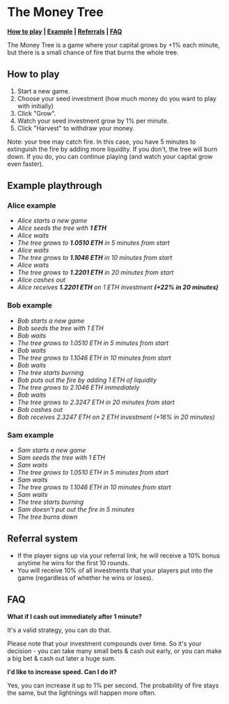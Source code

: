# The Money Tree

**[How to play](#how-to-play) | [Example](#example-playthrough) | [Referrals](#referral-system) | [FAQ](#faq)**

The Money Tree is a game where your capital grows by +1% each minute, but there is a small chance of fire that burns the whole tree.

## How to play

1. Start a new game.
1. Choose your seed investment (how much money do you want to play with initially)
1. Click "Grow".
1. Watch your seed investment grow by 1% per minute.
1. Click "Harvest" to withdraw your money.

Note: your tree may catch fire. In this case, you have 5 minutes to extinguish the fire by adding more liquidity. If you don't, the tree will burn down. If you do, you can continue playing (and watch your capital grow even faster).

## Example playthrough

### Alice example

* *Alice starts a new game*
* *Alice seeds the tree with **1 ETH***
* *Alice waits*
* *The tree grows to **1.0510 ETH** in 5 minutes from start*
* *Alice waits*
* *The tree grows to **1.1046 ETH** in 10 minutes from start*
* *Alice waits*
* *The tree grows to **1.2201 ETH** in 20 minutes from start*
* *Alice cashes out*
* *Alice receives **1.2201 ETH** on 1 ETH investment **(+22% in 20 minutes)***

### Bob example

* *Bob starts a new game*
* *Bob seeds the tree with 1 ETH*
* *Bob waits*
* *The tree grows to 1.0510 ETH in 5 minutes from start*
* *Bob waits*
* *The tree grows to 1.1046 ETH in 10 minutes from start*
* *Bob waits*
* *The tree starts burning*
* *Bob puts out the fire by adding 1 ETH of liquidity*
* *The tree grows to 2.1046 ETH immediately*
* *Bob waits*
* *The tree grows to 2.3247 ETH in 20 minutes from start*
* *Bob cashes out*
* *Bob receives 2.3247 ETH on 2 ETH investment (+16% in 20 minutes)*

### Sam example

* *Sam starts a new game*
* *Sam seeds the tree with 1 ETH*
* *Sam waits*
* *The tree grows to 1.0510 ETH in 5 minutes from start*
* *Sam waits*
* *The tree grows to 1.1046 ETH in 10 minutes from start*
* *Sam waits*
* *The tree starts burning*
* *Sam doesn't put out the fire in 5 minutes*
* *The tree burns down*

## Referral system

* If the player signs up via your referral link, he will receive a 10% bonus anytime he wins for the first 10 rounds.
* You will receive 10% of all investments that your players put into the game (regardless of whether he wins or loses).

## FAQ

**What if I cash out immediately after 1 minute?**

It's a valid strategy, you can do that.

Please note that your investment compounds over time. So it's your decision - you can take many small bets & cash out early, or you can make a big bet & cash out later a huge sum.

**I'd like to increase speed. Can I do it?**

Yes, you can increase it up to 1% per second. The probability of fire stays the same, but the lightnings will happen more often.
